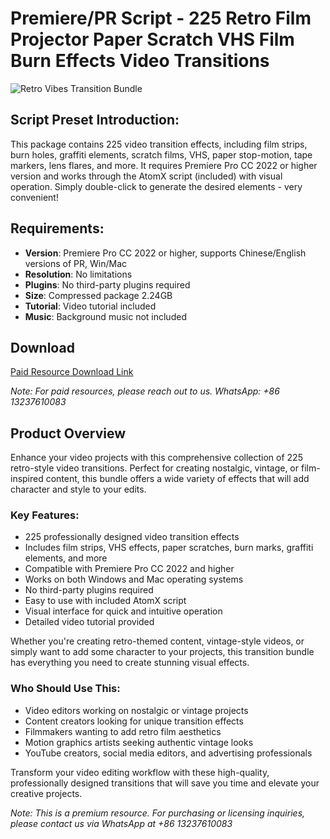 # Premiere/PR Script - 225 Retro Film Projector Paper Scratch VHS Film Burn Effects Video Transitions

![Retro Vibes Transition Bundle](/img/Retro-Vibes-Transition-Bundle.jpg)

## Script Preset Introduction:

This package contains 225 video transition effects, including film strips, burn holes, graffiti elements, scratch films, VHS, paper stop-motion, tape markers, lens flares, and more. It requires Premiere Pro CC 2022 or higher version and works through the AtomX script (included) with visual operation. Simply double-click to generate the desired elements - very convenient!

## Requirements:

- **Version**: Premiere Pro CC 2022 or higher, supports Chinese/English versions of PR, Win/Mac
- **Resolution**: No limitations
- **Plugins**: No third-party plugins required
- **Size**: Compressed package 2.24GB
- **Tutorial**: Video tutorial included
- **Music**: Background music not included

## Download

[Paid Resource Download Link]((https://wa.me/8613237610083))

*Note: For paid resources, please reach out to us. WhatsApp: +86 13237610083*

## Product Overview

Enhance your video projects with this comprehensive collection of 225 retro-style video transitions. Perfect for creating nostalgic, vintage, or film-inspired content, this bundle offers a wide variety of effects that will add character and style to your edits.

### Key Features:

- 225 professionally designed video transition effects
- Includes film strips, VHS effects, paper scratches, burn marks, graffiti elements, and more
- Compatible with Premiere Pro CC 2022 and higher
- Works on both Windows and Mac operating systems
- No third-party plugins required
- Easy to use with included AtomX script
- Visual interface for quick and intuitive operation
- Detailed video tutorial provided

Whether you're creating retro-themed content, vintage-style videos, or simply want to add some character to your projects, this transition bundle has everything you need to create stunning visual effects.

### Who Should Use This:

- Video editors working on nostalgic or vintage projects
- Content creators looking for unique transition effects
- Filmmakers wanting to add retro film aesthetics
- Motion graphics artists seeking authentic vintage looks
- YouTube creators, social media editors, and advertising professionals

Transform your video editing workflow with these high-quality, professionally designed transitions that will save you time and elevate your creative projects.

*Note: This is a premium resource. For purchasing or licensing inquiries, please contact us via WhatsApp at +86 13237610083*